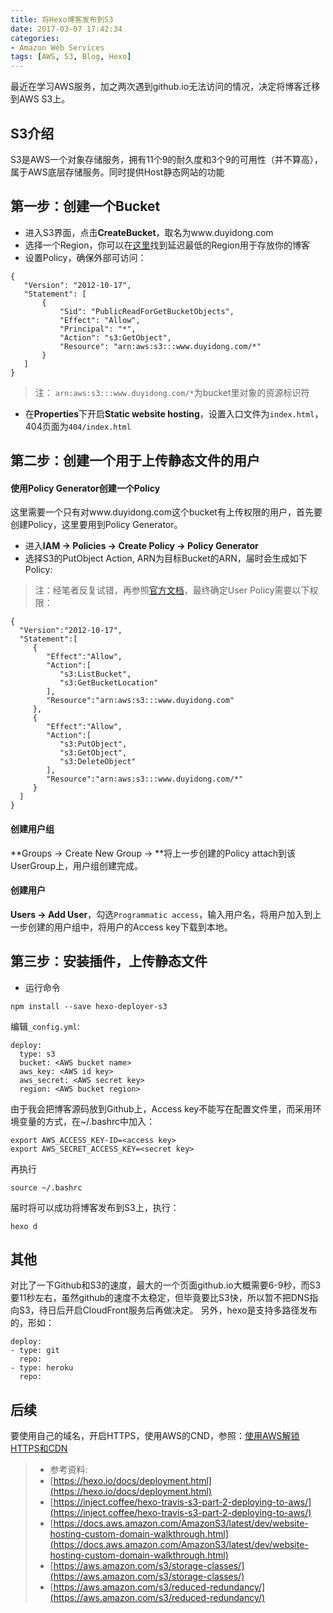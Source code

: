```yaml
---
title: 将Hexo博客发布到S3
date: 2017-03-07 17:42:34
categories:
- Amazon Web Services
tags: [AWS, S3, Blog, Hexo]
---
```


最近在学习AWS服务，加之两次遇到github.io无法访问的情况，决定将博客迁移到AWS S3上。

## S3介绍

S3是AWS一个对象存储服务，拥有11个9的耐久度和3个9的可用性（并不算高），属于AWS底层存储服务。同时提供Host静态网站的功能

## 第一步：创建一个Bucket

 - 进入S3界面，点击**CreateBucket**，取名为www.duyidong.com
 - 选择一个Region，你可以在[这里](https://s3-accelerate-speedtest.s3-accelerate.amazonaws.com/en/accelerate-speed-comparsion.html)找到延迟最低的Region用于存放你的博客
 - 设置Policy，确保外部可访问：

 ```
 {
    "Version": "2012-10-17",
    "Statement": [
        {
            "Sid": "PublicReadForGetBucketObjects",
            "Effect": "Allow",
            "Principal": "*",
            "Action": "s3:GetObject",
            "Resource": "arn:aws:s3:::www.duyidong.com/*"
        }
    ]
}
 ```
 > 注： ```arn:aws:s3:::www.duyidong.com/*```为bucket里对象的资源标识符

 - 在**Properties**下开启**Static website hosting**，设置入口文件为```index.html```，404页面为```404/index.html```


## 第二步：创建一个用于上传静态文件的用户

#### 使用Policy Generator创建一个Policy

这里需要一个只有对www.duyidong.com这个bucket有上传权限的用户，首先要创建Policy，这里要用到Policy Generator。
 - 进入**IAM -> Policies -> Create Policy -> Policy Generator**
 - 选择S3的PutObject Action, ARN为目标Bucket的ARN，届时会生成如下Policy:
> 注：经笔者反复试错，再参照[官方文档](https://docs.aws.amazon.com/AmazonS3/latest/dev/example-policies-s3.html)，最终确定User Policy需要以下权限：

 ```
{
   "Version":"2012-10-17",
   "Statement":[
      {
         "Effect":"Allow",
         "Action":[
            "s3:ListBucket",
            "s3:GetBucketLocation"
         ],
         "Resource":"arn:aws:s3:::www.duyidong.com"
      },
      {
         "Effect":"Allow",
         "Action":[
            "s3:PutObject",
            "s3:GetObject",
            "s3:DeleteObject"
         ],
         "Resource":"arn:aws:s3:::www.duyidong.com/*"
      }
   ]
}
 ```

#### 创建用户组

**Groups -> Create New Group -> **将上一步创建的Policy attach到该UserGroup上，用户组创建完成。

#### 创建用户

**Users -> Add User**，勾选```Programmatic access```，输入用户名，将用户加入到上一步创建的用户组中，将用户的Access key下载到本地。


## 第三步：安装插件，上传静态文件

- 运行命令

```
npm install --save hexo-deployer-s3
```
编辑```_config.yml```:

```
deploy:
  type: s3
  bucket: <AWS bucket name>
  aws_key: <AWS id key>
  aws_secret: <AWS secret key>
  region: <AWS bucket region>
```

由于我会把博客源码放到Github上，Access key不能写在配置文件里，而采用环境变量的方式，在~/.bashrc中加入：

```
export AWS_ACCESS_KEY-ID=<access key>
export AWS_SECRET_ACCESS_KEY=<secret key>
```
再执行

```
source ~/.bashrc
```
届时将可以成功将博客发布到S3上，执行：

```
hexo d
```

## 其他

对比了一下Github和S3的速度，最大的一个页面github.io大概需要6-9秒，而S3要11秒左右，虽然github的速度不太稳定，但毕竟要比S3快，所以暂不把DNS指向S3，待日后开启CloudFront服务后再做决定。
另外，hexo是支持多路径发布的，形如：

```
deploy:
- type: git
  repo:
- type: heroku
  repo:
```

## 后续

要使用自己的域名，开启HTTPS，使用AWS的CND，参照：[使用AWS解锁HTTPS和CDN](https://www.duyidong.com/2017/03/20/Enable-HTTPS-and-CDN-with-Cloudfront/)

> * 参考资料:
> * [https://hexo.io/docs/deployment.html](https://hexo.io/docs/deployment.html)
> * [https://inject.coffee/hexo-travis-s3-part-2-deploying-to-aws/](https://inject.coffee/hexo-travis-s3-part-2-deploying-to-aws/)
> * [https://docs.aws.amazon.com/AmazonS3/latest/dev/website-hosting-custom-domain-walkthrough.html](https://docs.aws.amazon.com/AmazonS3/latest/dev/website-hosting-custom-domain-walkthrough.html)
> * [https://aws.amazon.com/s3/storage-classes/](https://aws.amazon.com/s3/storage-classes/)
> * [https://aws.amazon.com/s3/reduced-redundancy/](https://aws.amazon.com/s3/reduced-redundancy/)
